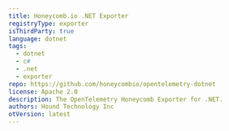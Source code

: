 ```yaml
---
title: Honeycomb.io .NET Exporter
registryType: exporter
isThirdParty: true
language: dotnet
tags:
  - dotnet
  - c#
  - .net
  - exporter
repo: https://github.com/honeycombio/opentelemetry-dotnet
license: Apache 2.0
description: The OpenTelemetry Honeycomb Exporter for .NET.
authors: Hound Technology Inc
otVersion: latest
---
```

